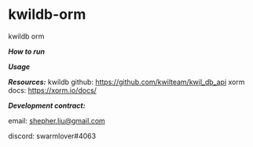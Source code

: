 # kwildb-orm
 kwildb orm

***How to run***


***Usage***
 
***Resources:***
   kwildb github: https://github.com/kwilteam/kwil_db_api
   xorm docs: https://xorm.io/docs/
   
***Development contract:***
  
   email: shepher.liu@gmail.com
   
   discord: swarmlover#4063
